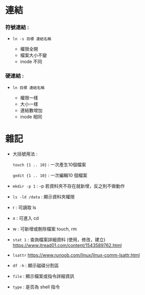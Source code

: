 # 連結

### 符號連結 :

* `ln -s 目標 連結名稱` 

  * 權限全開
  * 檔案大小不變
  * inode 不同

### 硬連結 :

* `ln 目標 連結名稱`

  * 權限一樣
  * 大小一樣
  * 連結數增加
  * inode 相同

# 雜記

* 大括號用法 :

  `touch {1 .. 10}` : 一次產生10個檔案

  `gedit {1 .. 10}` : 一次編輯10 個檔案
  
 * `mkdir -p 1` : -p 若資料夾不存在就新增，反之則不做動作
 
 * `ls -ld /data` : 顯示資料夾權限
 
  * r : 可讀取 ls
  * x : 可進入 cd
  * w : 可新增或刪除檔案 touch, rm
  
 * `stat 1` : 查詢檔案詳細資料 (使用，修改，建立)
  https://www.itread01.com/content/1543589762.html
 
 * `lsattr` 
  https://www.runoob.com/linux/linux-comm-lsattr.html
 
 * `df -h` : 顯示磁碟分割區
 
 * `file` : 顯示檔案或指令詳細資訊
 
 * `type` : 是否為 shell 指令
